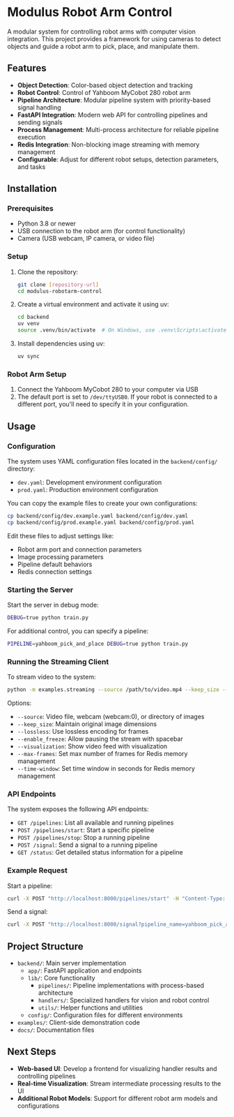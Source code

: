 # Modulus Robot Arm Control

A modular system for controlling robot arms with computer vision integration. This project provides a framework for using cameras to detect objects and guide a robot arm to pick, place, and manipulate them.

## Features

- **Object Detection**: Color-based object detection and tracking
- **Robot Control**: Control of Yahboom MyCobot 280 robot arm
- **Pipeline Architecture**: Modular pipeline system with priority-based signal handling
- **FastAPI Integration**: Modern web API for controlling pipelines and sending signals
- **Process Management**: Multi-process architecture for reliable pipeline execution
- **Redis Integration**: Non-blocking image streaming with memory management
- **Configurable**: Adjust for different robot setups, detection parameters, and tasks

## Installation

### Prerequisites

- Python 3.8 or newer
- USB connection to the robot arm (for control functionality)
- Camera (USB webcam, IP camera, or video file)

### Setup

1. Clone the repository:
   ```bash
   git clone [repository-url]
   cd modulus-robotarm-control
   ```

2. Create a virtual environment and activate it using uv:
   ```bash
   cd backend
   uv venv
   source .venv/bin/activate  # On Windows, use .venv\Scripts\activate
   ```

3. Install dependencies using uv:
   ```bash
   uv sync
   ```

### Robot Arm Setup

1. Connect the Yahboom MyCobot 280 to your computer via USB
2. The default port is set to `/dev/ttyUSB0`. If your robot is connected to a different port, you'll need to specify it in your configuration.

## Usage

### Configuration

The system uses YAML configuration files located in the `backend/config/` directory:

- `dev.yaml`: Development environment configuration
- `prod.yaml`: Production environment configuration

You can copy the example files to create your own configurations:

```bash
cp backend/config/dev.example.yaml backend/config/dev.yaml
cp backend/config/prod.example.yaml backend/config/prod.yaml
```

Edit these files to adjust settings like:
- Robot arm port and connection parameters
- Image processing parameters
- Pipeline default behaviors
- Redis connection settings

### Starting the Server

Start the server in debug mode:

```bash
DEBUG=true python train.py
```

For additional control, you can specify a pipeline:

```bash
PIPELINE=yahboom_pick_and_place DEBUG=true python train.py
```

### Running the Streaming Client

To stream video to the system:

```bash
python -m examples.streaming --source /path/to/video.mp4 --keep_size --lossless --enable_freeze --visualization --max-frames 100 --time-window 2
```

Options:
- `--source`: Video file, webcam (webcam:0), or directory of images
- `--keep_size`: Maintain original image dimensions
- `--lossless`: Use lossless encoding for frames
- `--enable_freeze`: Allow pausing the stream with spacebar
- `--visualization`: Show video feed with visualization
- `--max-frames`: Set max number of frames for Redis memory management
- `--time-window`: Set time window in seconds for Redis memory management

### API Endpoints

The system exposes the following API endpoints:

- `GET /pipelines`: List all available and running pipelines
- `POST /pipelines/start`: Start a specific pipeline
- `POST /pipelines/stop`: Stop a running pipeline
- `POST /signal`: Send a signal to a running pipeline
- `GET /status`: Get detailed status information for a pipeline

### Example Request

Start a pipeline:
```bash
curl -X POST "http://localhost:8000/pipelines/start" -H "Content-Type: application/json" -d '{"pipeline_name": "yahboom_pick_and_place", "debug": true}'
```

Send a signal:
```bash
curl -X POST "http://localhost:8000/signal?pipeline_name=yahboom_pick_and_place" -H "Content-Type: application/json" -d '{"signal": "pick_red", "priority": "HIGH"}'
```

## Project Structure

- `backend/`: Main server implementation
  - `app/`: FastAPI application and endpoints
  - `lib/`: Core functionality
    - `pipelines/`: Pipeline implementations with process-based architecture
    - `handlers/`: Specialized handlers for vision and robot control
    - `utils/`: Helper functions and utilities
  - `config/`: Configuration files for different environments
- `examples/`: Client-side demonstration code
- `docs/`: Documentation files

## Next Steps

- **Web-based UI**: Develop a frontend for visualizing handler results and controlling pipelines
- **Real-time Visualization**: Stream intermediate processing results to the UI
- **Additional Robot Models**: Support for different robot arm models and configurations
